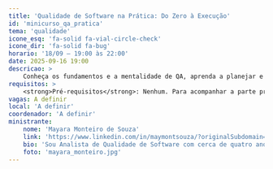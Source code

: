 ```yaml
---
title: 'Qualidade de Software na Prática: Do Zero à Execução'
id: 'minicurso_qa_pratica'
tema: 'qualidade'
icone_esq: 'fa-solid fa-vial-circle-check'
icone_dir: 'fa-solid fa-bug'
horario: '18/09 – 19:00 às 22:00'
date: 2025-09-16 19:00
descricao: >
    Conheça os fundamentos e a mentalidade de QA, aprenda a planejar e escrever casos de teste, realizar testes exploratórios e registrar bugs. O minicurso também apresenta ferramentas essenciais e uma introdução à automação com Cypress.
requisitos: >
    <strong>Pré-requisitos</strong>: Nenhum. Para acompanhar a parte prática de automação, é recomendado ter Node.js, VS Code e Cypress instalados.
vagas: A definir
local: 'A definir'
coordenador: 'A definir'
ministrante:
    nome: 'Mayara Monteiro de Souza'
    link: 'https://www.linkedin.com/in/maymontsouza/?originalSubdomain=br'
    bio: 'Sou Analista de Qualidade de Software com cerca de quatro anos de experiência, formada em Análise e Desenvolvimento de Sistemas e estudante de Engenharia de Software na UDESC. Atuo em times ágeis, com foco em Shift-Left Testing e práticas que garantem qualidade desde as fases iniciais do desenvolvimento. Tenho experiência em testes manuais e automatizados, testes de API, automação com Selenium e Cypress, além de vivência com CI/CD, SQL e metodologias ágeis. Minha paixão é difundir a cultura de qualidade e contribuir para entregas mais eficientes.'
    foto: 'mayara_monteiro.jpg'
---
```

